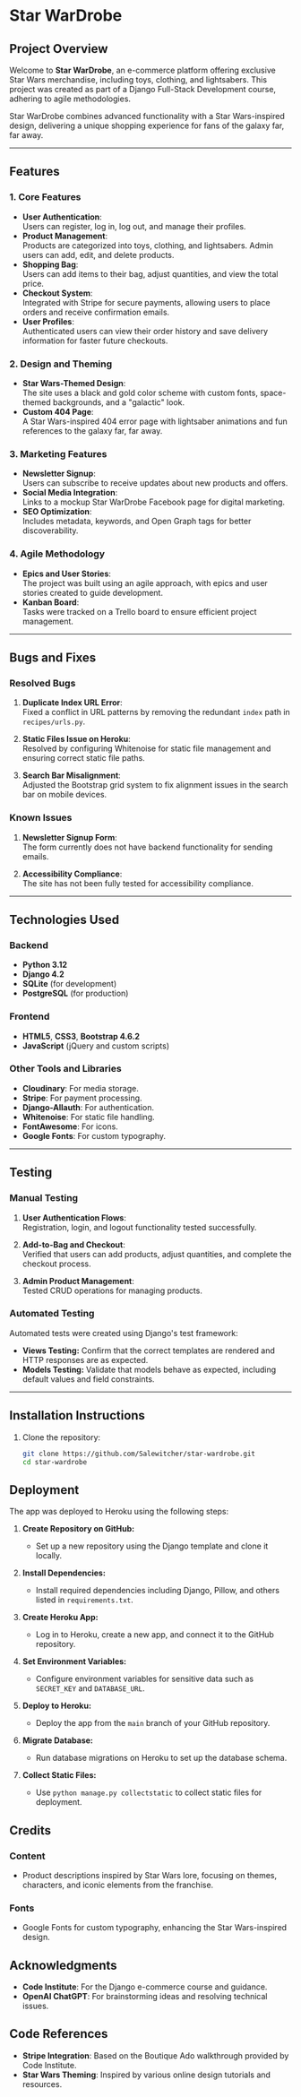 # **Star WarDrobe**

## **Project Overview**

Welcome to **Star WarDrobe**, an e-commerce platform offering exclusive Star Wars merchandise, including toys, clothing, and lightsabers. This project was created as part of a Django Full-Stack Development course, adhering to agile methodologies.

Star WarDrobe combines advanced functionality with a Star Wars-inspired design, delivering a unique shopping experience for fans of the galaxy far, far away.

---

## **Features**

### **1. Core Features**
- **User Authentication**:  
  Users can register, log in, log out, and manage their profiles.  
- **Product Management**:  
  Products are categorized into toys, clothing, and lightsabers. Admin users can add, edit, and delete products.  
- **Shopping Bag**:  
  Users can add items to their bag, adjust quantities, and view the total price.  
- **Checkout System**:  
  Integrated with Stripe for secure payments, allowing users to place orders and receive confirmation emails.  
- **User Profiles**:  
  Authenticated users can view their order history and save delivery information for faster future checkouts.

### **2. Design and Theming**
- **Star Wars-Themed Design**:  
  The site uses a black and gold color scheme with custom fonts, space-themed backgrounds, and a "galactic" look.  
- **Custom 404 Page**:  
  A Star Wars-inspired 404 error page with lightsaber animations and fun references to the galaxy far, far away.  

### **3. Marketing Features**
- **Newsletter Signup**:  
  Users can subscribe to receive updates about new products and offers.  
- **Social Media Integration**:  
  Links to a mockup Star WarDrobe Facebook page for digital marketing.  
- **SEO Optimization**:  
  Includes metadata, keywords, and Open Graph tags for better discoverability.  

### **4. Agile Methodology**
- **Epics and User Stories**:  
  The project was built using an agile approach, with epics and user stories created to guide development.  
- **Kanban Board**:  
  Tasks were tracked on a Trello board to ensure efficient project management.

---

## **Bugs and Fixes**

### **Resolved Bugs**
1. **Duplicate Index URL Error**:  
   Fixed a conflict in URL patterns by removing the redundant `index` path in `recipes/urls.py`.

2. **Static Files Issue on Heroku**:  
   Resolved by configuring Whitenoise for static file management and ensuring correct static file paths.

3. **Search Bar Misalignment**:  
   Adjusted the Bootstrap grid system to fix alignment issues in the search bar on mobile devices.

### **Known Issues**
1. **Newsletter Signup Form**:  
   The form currently does not have backend functionality for sending emails.

2. **Accessibility Compliance**:  
   The site has not been fully tested for accessibility compliance.

---

## **Technologies Used**

### **Backend**
- **Python 3.12**
- **Django 4.2**
- **SQLite** (for development)
- **PostgreSQL** (for production)

### **Frontend**
- **HTML5**, **CSS3**, **Bootstrap 4.6.2**
- **JavaScript** (jQuery and custom scripts)

### **Other Tools and Libraries**
- **Cloudinary**: For media storage.
- **Stripe**: For payment processing.
- **Django-Allauth**: For authentication.
- **Whitenoise**: For static file handling.
- **FontAwesome**: For icons.
- **Google Fonts**: For custom typography.

---

## **Testing**

### **Manual Testing**
1. **User Authentication Flows**:  
   Registration, login, and logout functionality tested successfully.
   
2. **Add-to-Bag and Checkout**:  
   Verified that users can add products, adjust quantities, and complete the checkout process.

3. **Admin Product Management**:  
   Tested CRUD operations for managing products.

### Automated Testing

Automated tests were created using Django's test framework:

- **Views Testing:** Confirm that the correct templates are rendered and HTTP responses are as expected.
- **Models Testing:** Validate that models behave as expected, including default values and field constraints.

---

## **Installation Instructions**

1. Clone the repository:  
   ```bash
   git clone https://github.com/Salewitcher/star-wardrobe.git
   cd star-wardrobe

## Deployment

The app was deployed to Heroku using the following steps:

1. **Create Repository on GitHub:**
   - Set up a new repository using the Django template and clone it locally.

2. **Install Dependencies:**
   - Install required dependencies including Django, Pillow, and others listed in `requirements.txt`.

3. **Create Heroku App:**
   - Log in to Heroku, create a new app, and connect it to the GitHub repository.

4. **Set Environment Variables:**
   - Configure environment variables for sensitive data such as `SECRET_KEY` and `DATABASE_URL`.

5. **Deploy to Heroku:**
   - Deploy the app from the `main` branch of your GitHub repository.

6. **Migrate Database:**
   - Run database migrations on Heroku to set up the database schema.

7. **Collect Static Files:**
   - Use `python manage.py collectstatic` to collect static files for deployment.

## **Credits**

### **Content**
- Product descriptions inspired by Star Wars lore, focusing on themes, characters, and iconic elements from the franchise.  

### **Fonts**
- Google Fonts for custom typography, enhancing the Star Wars-inspired design.  


## **Acknowledgments**

- **Code Institute**: For the Django e-commerce course and guidance.  
- **OpenAI ChatGPT**: For brainstorming ideas and resolving technical issues.  

## **Code References**

- **Stripe Integration**: Based on the Boutique Ado walkthrough provided by Code Institute.  
- **Star Wars Theming**: Inspired by various online design tutorials and resources.  
